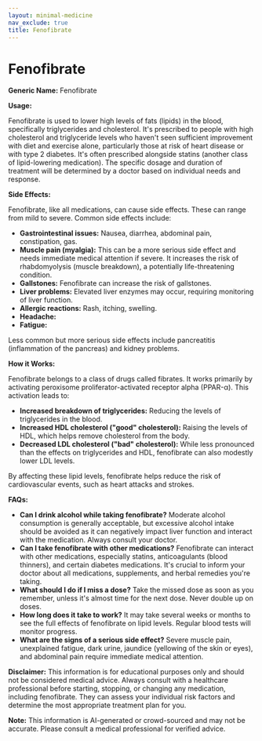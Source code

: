 ```yaml
---
layout: minimal-medicine
nav_exclude: true
title: Fenofibrate
---
```


# Fenofibrate

**Generic Name:** Fenofibrate

**Usage:**

Fenofibrate is used to lower high levels of fats (lipids) in the blood, specifically triglycerides and cholesterol. It's prescribed to people with high cholesterol and triglyceride levels who haven't seen sufficient improvement with diet and exercise alone, particularly those at risk of heart disease or with type 2 diabetes.  It's often prescribed alongside statins (another class of lipid-lowering medication).  The specific dosage and duration of treatment will be determined by a doctor based on individual needs and response.

**Side Effects:**

Fenofibrate, like all medications, can cause side effects.  These can range from mild to severe.  Common side effects include:

* **Gastrointestinal issues:**  Nausea, diarrhea, abdominal pain, constipation, gas.
* **Muscle pain (myalgia):** This can be a more serious side effect and needs immediate medical attention if severe.  It increases the risk of rhabdomyolysis (muscle breakdown), a potentially life-threatening condition.
* **Gallstones:**  Fenofibrate can increase the risk of gallstones.
* **Liver problems:**  Elevated liver enzymes may occur, requiring monitoring of liver function.
* **Allergic reactions:**  Rash, itching, swelling.
* **Headache:**
* **Fatigue:**

Less common but more serious side effects include pancreatitis (inflammation of the pancreas) and kidney problems.


**How it Works:**

Fenofibrate belongs to a class of drugs called fibrates.  It works primarily by activating peroxisome proliferator-activated receptor alpha (PPAR-α).  This activation leads to:

* **Increased breakdown of triglycerides:**  Reducing the levels of triglycerides in the blood.
* **Increased HDL cholesterol ("good" cholesterol):** Raising the levels of HDL, which helps remove cholesterol from the body.
* **Decreased LDL cholesterol ("bad" cholesterol):**  While less pronounced than the effects on triglycerides and HDL, fenofibrate can also modestly lower LDL levels.

By affecting these lipid levels, fenofibrate helps reduce the risk of cardiovascular events, such as heart attacks and strokes.


**FAQs:**

* **Can I drink alcohol while taking fenofibrate?**  Moderate alcohol consumption is generally acceptable, but excessive alcohol intake should be avoided as it can negatively impact liver function and interact with the medication. Always consult your doctor.
* **Can I take fenofibrate with other medications?**  Fenofibrate can interact with other medications, especially statins, anticoagulants (blood thinners), and certain diabetes medications.  It's crucial to inform your doctor about all medications, supplements, and herbal remedies you're taking.
* **What should I do if I miss a dose?**  Take the missed dose as soon as you remember, unless it's almost time for the next dose.  Never double up on doses.
* **How long does it take to work?**  It may take several weeks or months to see the full effects of fenofibrate on lipid levels. Regular blood tests will monitor progress.
* **What are the signs of a serious side effect?** Severe muscle pain, unexplained fatigue, dark urine, jaundice (yellowing of the skin or eyes), and abdominal pain require immediate medical attention.


**Disclaimer:** This information is for educational purposes only and should not be considered medical advice.  Always consult with a healthcare professional before starting, stopping, or changing any medication, including fenofibrate. They can assess your individual risk factors and determine the most appropriate treatment plan for you.


**Note:** This information is AI-generated or crowd-sourced and may not be accurate. Please consult a medical professional for verified advice.